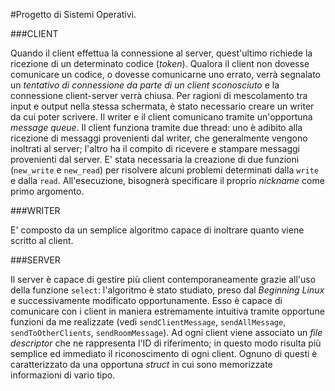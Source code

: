 #Progetto di Sistemi Operativi.

###CLIENT

Quando il client effettua la connessione al server, quest'ultimo richiede la ricezione di un determinato codice (*token*). Qualora il client non dovesse comunicare un codice, o dovesse comunicarne uno errato, verrà segnalato un *tentativo di connessione da parte di un client sconosciuto* e la connessione client-server verrà chiusa.
Per ragioni di mescolamento tra input e output nella stessa schermata, è stato necessario creare un writer da cui poter scrivere. Il writer e il client comunicano tramite un'opportuna *message queue*. Il client funziona tramite due thread: uno è adibito alla ricezione di messaggi provenienti dal writer, che generalmente vengono inoltrati al server; l'altro ha il compito di ricevere e stampare messaggi provenienti dal server. E' stata necessaria la creazione di due funzioni (`new_write` e `new_read`) per risolvere alcuni problemi determinati dalla `write` e dalla `read`.
All'esecuzione, bisognerà specificare il proprio *nickname* come primo argomento. 

###WRITER

E' composto da un semplice algoritmo capace di inoltrare quanto viene scritto al client.

###SERVER

Il server è capace di gestire più client contemporaneamente grazie all'uso della funzione `select`: l'algoritmo è stato studiato, preso dal *Beginning Linux* e successivamente modificato opportunamente. Esso è capace di comunicare con i client in maniera estremamente intuitiva tramite opportune funzioni da me realizzate (vedi `sendClientMessage`, `sendAllMessage`, `sendToOtherClients`, `sendRoomMessage`).
Ad ogni client viene associato un *file descriptor* che ne rappresenta l'ID di riferimento; in questo modo risulta più semplice ed immediato il riconoscimento di ogni client. Ognuno di questi è caratterizzato da una opportuna *struct* in cui sono memorizzate informazioni di vario tipo.
